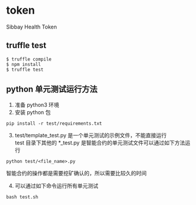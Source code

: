 # token  
Sibbay Health Token  
  
## truffle test  
```  
$ truffle compile  
$ npm install  
$ truffle test  
```  
  
## python 单元测试运行方法  
1. 准备 python3 环境  
2. 安装 python 包  
```  
pip install -r test/requirements.txt  
```  
3. test/template_test.py 是一个单元测试的示例文件，不能直接运行   
test 目录下其他的 *_test.py 是智能合约的单元测试文件可以通过如下方法运行    
```  
python test/<file_name>.py  
```  
智能合约的操作都是需要挖矿确认的，所以需要比较久的时间    
  
4. 可以通过如下命令运行所有单元测试  
```  
bash test.sh  
```  
